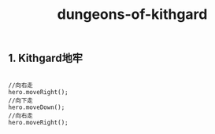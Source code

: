 ﻿---
layout: default
title: dungeons-of-kithgard
---
## 1. Kithgard地牢
```

//向右走
hero.moveRight();
//向下走
hero.moveDown();
//向右走
hero.moveRight();

```
